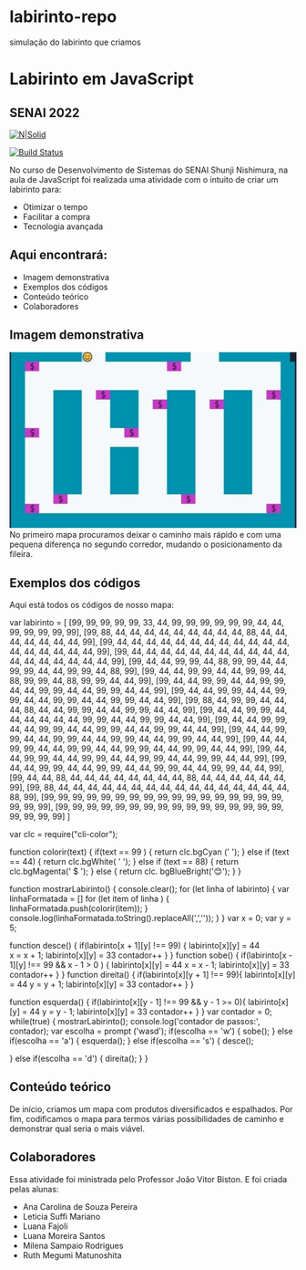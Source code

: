 # labirinto-repo
simulação do labirinto que criamos
# Labirinto em JavaScript
## SENAI 2022

[![N|Solid](https://cldup.com/dTxpPi9lDf.thumb.png)](https://nodesource.com/products/nsolid)

[![Build Status](https://travis-ci.org/joemccann/dillinger.svg?branch=master)](https://travis-ci.org/joemccann/dillinger)

No curso de Desenvolvimento de Sistemas do SENAI Shunji Nishimura, na aula de JavaScript foi realizada uma atividade com o intuito de criar um labirinto para:

- Otimizar o tempo
- Facilitar a compra
- Tecnologia avançada

## Aqui encontrará:

- Imagem demonstrativa
- Exemplos dos códigos
- Conteúdo teórico
- Colaboradores

## Imagem demonstrativa
![imagem mapa1](https://github.com/ruthmegmat/Aula28/blob/main/mapa1.jpg?raw=true)
No primeiro mapa procuramos deixar o caminho mais rápido e com uma pequena diferença  no segundo corredor, mudando o posicionamento da fileira.

## Exemplos dos códigos

Aqui está todos os códigos de nosso mapa:

var labirinto = [
  [99, 99, 99, 99, 99, 33, 44, 99, 99, 99, 99, 99, 99, 44, 44, 99, 99, 99, 99, 99],
  [99, 88, 44, 44, 44, 44, 44, 44, 44, 44, 44, 88, 44, 44, 44, 44, 44, 44, 44, 99],
  [99, 44, 44, 44, 44, 44, 44, 44, 44, 44, 44, 44, 44, 44, 44, 44, 44, 44, 44, 99],
  [99, 44, 44, 44, 44, 44, 44, 44, 44, 44, 44, 44, 44, 44, 44, 44, 44, 44, 44, 99],
  [99, 44, 44, 99, 99, 44, 88, 99, 99, 44, 44, 99, 99, 44, 44, 99, 99, 44, 88, 99],
  [99, 44, 44, 99, 99, 44, 44, 99, 99, 44, 88, 99, 99, 44, 88, 99, 99, 44, 44, 99],
  [99, 44, 44, 99, 99, 44, 44, 99, 99, 44, 44, 99, 99, 44, 44, 99, 99, 44, 44, 99],
  [99, 44, 44, 99, 99, 44, 44, 99, 99, 44, 44, 99, 99, 44, 44, 99, 99, 44, 44, 99],
  [99, 88, 44, 99, 99, 44, 44, 44, 88, 44, 44, 99, 99, 44, 44, 99, 99, 44, 44, 99],
  [99, 44, 44, 99, 99, 44, 44, 44, 44, 44, 44, 99, 99, 44, 44, 99, 99, 44, 44, 99],
  [99, 44, 44, 99, 99, 44, 44, 99, 99, 44, 44, 99, 99, 44, 44, 99, 99, 44, 44, 99],
  [99, 44, 44, 99, 99, 44, 44, 99, 99, 44, 44, 99, 99, 44, 44, 99, 99, 44, 44, 99],
  [99, 44, 44, 99, 99, 44, 44, 99, 99, 44, 44, 99, 99, 44, 44, 99, 99, 44, 44, 99],
  [99, 44, 44, 99, 99, 44, 44, 99, 99, 44, 44, 99, 99, 44, 44, 99, 99, 44, 44, 99],
  [99, 44, 44, 99, 99, 44, 44, 99, 99, 44, 44, 99, 99, 44, 44, 99, 99, 44, 44, 99],
  [99, 44, 44, 88, 44, 44, 44, 44, 44, 44, 44, 44, 88, 44, 44, 44, 44, 44, 44, 99],
  [99, 88, 44, 44, 44, 44, 44, 44, 44, 44, 44, 44, 44, 44, 44, 44, 44, 44, 88, 99],
  [99, 99, 99, 99, 99, 99, 99, 99, 99, 99, 99, 99, 99, 99, 99, 99, 99, 99, 99, 99],
  [99, 99, 99, 99, 99, 99, 99, 99, 99, 99, 99, 99, 99, 99, 99, 99, 99, 99, 99, 99]
]

 var clc = require("cli-color");   

function colorir(text) {
  if(text == 99 ) {
    return clc.bgCyan	('   ');
  } else if (text == 44) {
     return clc.bgWhite( '   ');
  }  else if (text == 88) {
     return clc.bgMagenta(' $ ');
  } else {
    return clc.	bgBlueBright('😊');
  }
  }

function mostrarLabirinto() {
  console.clear();
for (let linha of labirinto) {
  var linhaFormatada = []
  for (let item of linha ) {
    linhaFormatada.push(colorir(item));
  }
console.log(linhaFormatada.toString().replaceAll(',',''));
}
}
var x = 0;
var y = 5;

function desce() {
  if(labirinto[x + 1][y] !== 99) {
  labirinto[x][y] = 44  
    x = x + 1;
    labirinto[x][y] = 33
    contador++
   }
  }
function sobe() {
  if(labirinto[x - 1][y] !== 99 && x - 1 > 0 ) {
    labirinto[x][y] = 44
    x = x - 1;
    labirinto[x][y] = 33
    contador++
  }
}
 function direita() {
   if(labirinto[x][y + 1] !== 99){
labirinto[x][y] = 44
    y = y + 1;
    labirinto[x][y] = 33
     contador++
  }
 }

function esquerda() {
  if(labirinto[x][y - 1] !== 99 && y - 1 >= 0){
   labirinto[x][y] = 44
    y = y - 1;
    labirinto[x][y] = 33
    contador++
  }
}
var contador = 0;
while(true) {
  mostrarLabirinto();
  console.log('contador de passos:', contador);
  var escolha = prompt ('wasd');
  if(escolha == 'w') {
    sobe();
  } else if(escolha == 'a') {
    esquerda();
  } else if(escolha == 's') {
    desce();
    
  } else if(escolha == 'd') {
    direita();
  }
}



## Conteúdo teórico

De início, criamos um mapa com produtos diversificados e espalhados. 
Por fim, codificamos o mapa para termos várias possibilidades de caminho e demonstrar qual seria o mais viável.

## Colaboradores

Essa atividade foi ministrada pelo Professor João Vitor Biston.
E foi criada pelas alunas:
- Ana Carolina de Souza Pereira
- Leticia Suffi Mariano
- Luana Fajoli
- Luana Moreira Santos
- Milena Sampaio Rodrigues
- Ruth Megumi Matunoshita
